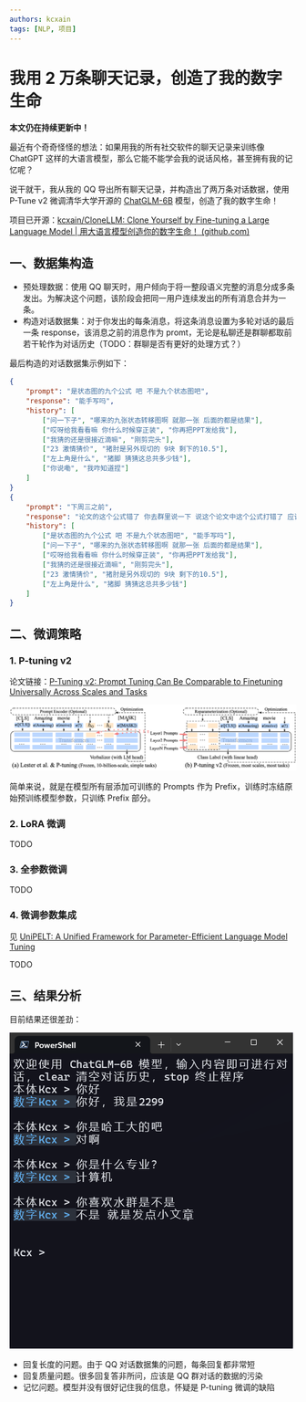 ```yaml
---
authors: kcxain
tags: [NLP, 项目]
---
```


# 我用 2 万条聊天记录，创造了我的数字生命

**本文仍在持续更新中！**

最近有个奇奇怪怪的想法：如果用我的所有社交软件的聊天记录来训练像 ChatGPT 这样的大语言模型，那么它能不能学会我的说话风格，甚至拥有我的记忆呢？

说干就干，我从我的 QQ 导出所有聊天记录，并构造出了两万条对话数据，使用 P-Tune v2 微调清华大学开源的 [ChatGLM-6B](https://github.com/THUDM/ChatGLM-6B) 模型，创造了我的数字生命！

项目已开源：[kcxain/CloneLLM: Clone Yourself by Fine-tuning a Large Language Model | 用大语言模型创造你的数字生命！ (github.com)](https://github.com/kcxain/CloneLLM)

<!--truncate-->

## 一、数据集构造

- 预处理数据：使用 QQ 聊天时，用户倾向于将一整段语义完整的消息分成多条发出。为解决这个问题，该阶段会把同一用户连续发出的所有消息合并为一条。
- 构造对话数据集：对于你发出的每条消息，将这条消息设置为多轮对话的最后一条 response，该消息之前的消息作为 promt，无论是私聊还是群聊都取前若干轮作为对话历史（TODO：群聊是否有更好的处理方式？）

最后构造的对话数据集示例如下：

```json
{
    "prompt": "是状态图的九个公式 吧 不是九个状态图吧",
    "response": "能手写吗",
    "history": [
        ["问一下子", "哪来的九张状态转移图啊 就那一张 后面的都是结果"],
        ["哎呀给我看看嘛 你什么时候穿正装", "你再把PPT发给我"],
        ["我猜的还是很接近滴嘛", "刚剪完头"],
        ["23 激情猜价", "猪肘是另外现切的 9块 剩下的10.5"],
        ["左上角是什么", "猪脚 猜猜这总共多少钱"],
        ["你说嘞", "我咋知道捏"]
    ]
}
{
    "prompt": "下周三之前",
    "response": "论文的这个公式错了 你去群里说一下 说这个论文中这个公式打错了 应该是",
    "history": [
        ["是状态图的九个公式 吧 不是九个状态图吧", "能手写吗"],
        ["问一下子", "哪来的九张状态转移图啊 就那一张 后面的都是结果"],
        ["哎呀给我看看嘛 你什么时候穿正装", "你再把PPT发给我"],
        ["我猜的还是很接近滴嘛", "刚剪完头"],
        ["23 激情猜价", "猪肘是另外现切的 9块 剩下的10.5"],
        ["左上角是什么", "猪脚 猜猜这总共多少钱"]
    ]
}
```

## 二、微调策略

### 1. P-tuning v2

论文链接：[P-Tuning v2: Prompt Tuning Can Be Comparable to Finetuning Universally Across Scales and Tasks](https://arxiv.org/abs/2110.07602) 

![](./assets/P-tuning-v2-1684976826225-2.png)

简单来说，就是在模型所有层添加可训练的 Prompts 作为 Prefix，训练时冻结原始预训练模型参数，只训练 Prefix 部分。

### 2. LoRA 微调

TODO

### 3. 全参数微调

TODO

### 4. 微调参数集成

见 [UniPELT: A Unified Framework for Parameter-Efficient Language Model Tuning](https://arxiv.org/abs/2110.07577)

TODO

## 三、结果分析

目前结果还很差劲：

![](./assets/image-20230525005652859.png)

- 回复长度的问题。由于 QQ 对话数据集的问题，每条回复都非常短
- 回复质量问题。很多回复答非所问，应该是 QQ 群对话的数据的污染
- 记忆问题。模型并没有很好记住我的信息，怀疑是 P-tuning 微调的缺陷
